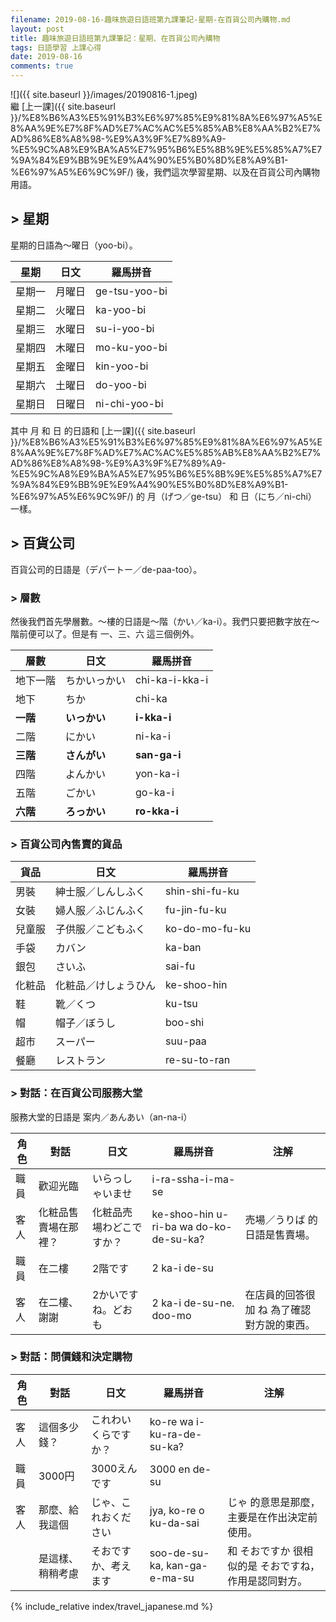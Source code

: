 ```yaml
---
filename: 2019-08-16-趣味旅遊日語班第九課筆記-星期-在百貨公司內購物.md
layout: post
title: 趣味旅遊日語班第九課筆記：星期、在百貨公司內購物
tags: 日語學習 上課心得
date: 2019-08-16
comments: true
---
```


![]({{ site.baseurl }}/images/20190816-1.jpeg)  
繼 [上一課]({{ site.baseurl }}/%E8%B6%A3%E5%91%B3%E6%97%85%E9%81%8A%E6%97%A5%E8%AA%9E%E7%8F%AD%E7%AC%AC%E5%85%AB%E8%AA%B2%E7%AD%86%E8%A8%98-%E9%A3%9F%E7%89%A9-%E5%9C%A8%E9%BA%A5%E7%95%B6%E5%8B%9E%E5%85%A7%E7%9A%84%E9%BB%9E%E9%A4%90%E5%B0%8D%E8%A9%B1-%E6%97%A5%E6%9C%9F/) 後，我們這次學習星期、以及在百貨公司內購物用語。

## > 星期

星期的日語為～曜日（yoo-bi）。

|星期|日文|羅馬拼音|
| --- | --- | --- |
|星期一|月曜日|ge-tsu-yoo-bi|
|星期二|火曜日|ka-yoo-bi|
|星期三|水曜日|su-i-yoo-bi|
|星期四|木曜日|mo-ku-yoo-bi|
|星期五|金曜日|kin-yoo-bi|
|星期六|土曜日|do-yoo-bi|
|星期日|日曜日|ni-chi-yoo-bi|

其中 月 和 日 的日語和 [上一課]({{ site.baseurl }}/%E8%B6%A3%E5%91%B3%E6%97%85%E9%81%8A%E6%97%A5%E8%AA%9E%E7%8F%AD%E7%AC%AC%E5%85%AB%E8%AA%B2%E7%AD%86%E8%A8%98-%E9%A3%9F%E7%89%A9-%E5%9C%A8%E9%BA%A5%E7%95%B6%E5%8B%9E%E5%85%A7%E7%9A%84%E9%BB%9E%E9%A4%90%E5%B0%8D%E8%A9%B1-%E6%97%A5%E6%9C%9F/) 的 月（げつ／ge-tsu） 和 日（にち／ni-chi） 一樣。

## > 百貨公司

百貨公司的日語是（デパートー／de-paa-too）。

### > 層數

然後我們首先學層數。～樓的日語是～階（かい／ka-i）。我們只要把數字放在～階前便可以了。但是有 一、三、六 這三個例外。

|層數|日文|羅馬拼音|
| --- | --- | --- |
|地下一階|ちかいっかい|chi-ka-i-kka-i|
|地下|ちか|chi-ka|
|**一階**|**いっかい**|**i-kka-i**|
|二階|にかい|ni-ka-i|
|**三階**|**さんがい**|**san-ga-i**|
|四階|よんかい|yon-ka-i|
|五階|ごかい|go-ka-i|
|**六階**|**ろっかい**|**ro-kka-i**|

### > 百貨公司內售賣的貨品

|貨品|日文|羅馬拼音|
| --- | --- | --- |
|男裝|紳士服／しんしふく|shin-shi-fu-ku|
|女裝|婦人服／ふじんふく|fu-jin-fu-ku|
|兒童服|子供服／こどもふく|ko-do-mo-fu-ku|
|手袋|カバン|ka-ban|
|銀包|さいふ|sai-fu|
|化粧品|化粧品／けしょうひん|ke-shoo-hin|
|鞋|靴／くつ|ku-tsu|
|帽|帽子／ぼうし|boo-shi|
|超市|スーパー|suu-paa|
|餐廳|レストラン|re-su-to-ran|

### > 對話：在百貨公司服務大堂

服務大堂的日語是 案内／あんあい（an-na-i）

|角色|對話|日文|羅馬拼音|注解|
| --- | --- | --- | --- | --- |
|職員|歡迎光臨|いらっしゃいませ|i-ra-ssha-i-ma-se||
|客人|化粧品售賣場在那裡？|化粧品売場わどこですか？|ke-shoo-hin u-ri-ba wa do-ko-de-su-ka?|売場／うりば 的日語是售賣場。|
|職員|在二樓|2階です|2 ka-i de-su||
|客人|在二樓、謝謝|2かいですね。どおも|2 ka-i de-su-ne. doo-mo|在店員的回答很加 ね 為了確認對方說的東西。|

### > 對話：問價錢和決定購物

|角色|對話|日文|羅馬拼音|注解|
| --- | --- | --- | --- | --- |
|客人|這個多少錢？|これわいくらですか？|ko-re wa i-ku-ra-de-su-ka?||
|職員|3000円|3000えんです|3000 en de-su||
|客人|那麼、給我這個|じゃ、これおください|jya, ko-re o ku-da-sai|じゃ 的意思是那麼，主要是在作出決定前使用。|
||是這樣、稍稍考慮|そおですか、考えます|soo-de-su-ka, kan-ga-e-ma-su|和 そおですか 很相似的是 そおですね，作用是認同對方。|

{% include_relative index/travel_japanese.md %}